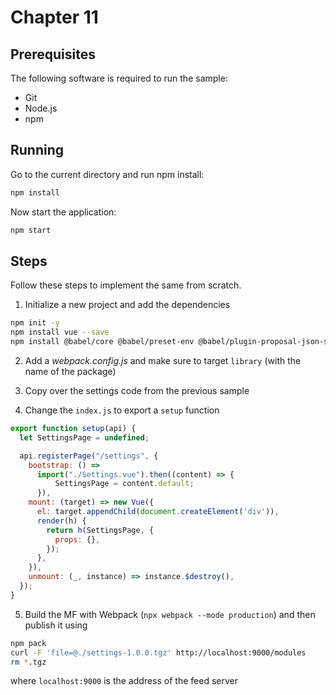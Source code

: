 # Chapter 11

## Prerequisites

The following software is required to run the sample:

- Git
- Node.js
- npm

## Running

Go to the current directory and run npm install:

```sh
npm install
```

Now start the application:

```sh
npm start
```

## Steps

Follow these steps to implement the same from scratch.

1. Initialize a new project and add the dependencies

```sh
npm init -y
npm install vue --save
npm install @babel/core @babel/preset-env @babel/plugin-proposal-json-strings @babel/plugin-syntax-dynamic-import @babel/plugin-syntax-import-meta babel-loader css-loader vue-loader vue-template-compiler webpack webpack-cli --save-dev
```

2. Add a *webpack.config.js* and make sure to target `library` (with the name of the package)

3. Copy over the settings code from the previous sample

4. Change the `index.js` to export a `setup` function

```js
export function setup(api) {
  let SettingsPage = undefined;

  api.registerPage("/settings", {
    bootstrap: () =>
      import("./Settings.vue").then((content) => {
          SettingsPage = content.default;
      }),
    mount: (target) => new Vue({
      el: target.appendChild(document.createElement('div')),
      render(h) {
        return h(SettingsPage, {
          props: {},
        });
      },
    }),
    unmount: (_, instance) => instance.$destroy(),
  });
}
```

5. Build the MF with Webpack (`npx webpack --mode production`) and then publish it using

```sh
npm pack
curl -F 'file=@./settings-1.0.0.tgz' http://localhost:9000/modules
rm *.tgz
```

where `localhost:9000` is the address of the feed server
